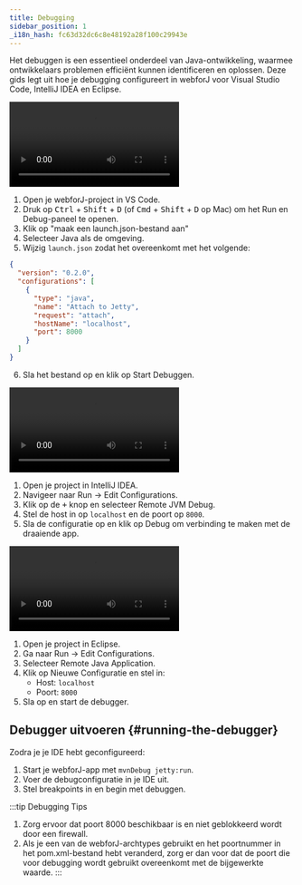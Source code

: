 ```yaml
---
title: Debugging
sidebar_position: 1
_i18n_hash: fc63d32dc6c8e48192a28f100c29943e
---
```

Het debuggen is een essentieel onderdeel van Java-ontwikkeling, waarmee ontwikkelaars problemen efficiënt kunnen identificeren en oplossen. Deze gids legt uit hoe je debugging configureert in webforJ voor Visual Studio Code, IntelliJ IDEA en Eclipse.

<Tabs>
<TabItem value="vscode" label="Visual Studio Code">

<div class="videos-container">
      <video controls>
        <source src="https://cdn.webforj.com/webforj-documentation/video/debug/vscode.mp4" type="video/mp4" />
      </video>
</div>

1. Open je webforJ-project in VS Code.
2. Druk op <kbd>Ctrl</kbd> + <kbd>Shift</kbd> + <kbd>D</kbd> (of <kbd>Cmd</kbd> + <kbd>Shift</kbd> + <kbd>D</kbd> op Mac) om het Run en Debug-paneel te openen.
3. Klik op "maak een launch.json-bestand aan"
4. Selecteer Java als de omgeving.
5. Wijzig `launch.json` zodat het overeenkomt met het volgende:

```json title="launch.json"
{
  "version": "0.2.0",
  "configurations": [
    {
      "type": "java",
      "name": "Attach to Jetty",
      "request": "attach",
      "hostName": "localhost",
      "port": 8000
    }
  ]
}
```

6. Sla het bestand op en klik op Start Debuggen.

</TabItem>
<TabItem value="intellij" label="IntelliJ IDEA">

<div class="videos-container">
      <video controls>
        <source src="https://cdn.webforj.com/webforj-documentation/video/debug/intellij.mp4" type="video/mp4" />
      </video>
</div>

1. Open je project in IntelliJ IDEA.
2. Navigeer naar Run → Edit Configurations.
3. Klik op de <kbd>+</kbd> knop en selecteer Remote JVM Debug.
4. Stel de host in op `localhost` en de poort op `8000`.
5. Sla de configuratie op en klik op Debug om verbinding te maken met de draaiende app.

</TabItem>
<TabItem value="eclipse" label="Eclipse">

<div class="videos-container">
      <video controls>
        <source src="https://cdn.webforj.com/webforj-documentation/video/debug/eclipse.mp4" type="video/mp4" />
      </video>
</div>

1. Open je project in Eclipse.
2. Ga naar Run → Edit Configurations.
3. Selecteer Remote Java Application.
4. Klik op Nieuwe Configuratie en stel in:
   - Host: `localhost`
   - Poort: `8000`
5. Sla op en start de debugger.

</TabItem>
</Tabs>

## Debugger uitvoeren {#running-the-debugger}

Zodra je je IDE hebt geconfigureerd:

1. Start je webforJ-app met `mvnDebug jetty:run`.
2. Voer de debugconfiguratie in je IDE uit.
3. Stel breakpoints in en begin met debuggen.

:::tip Debugging Tips
1. Zorg ervoor dat poort 8000 beschikbaar is en niet geblokkeerd wordt door een firewall.
2. Als je een van de webforJ-archtypes gebruikt en het poortnummer in het pom.xml-bestand hebt veranderd, zorg er dan voor dat de poort die voor debugging wordt gebruikt overeenkomt met de bijgewerkte waarde.
:::
